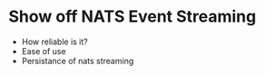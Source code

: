 # Show off NATS Event Streaming
 
* How reliable is it?
* Ease of use
* Persistance of nats streaming
